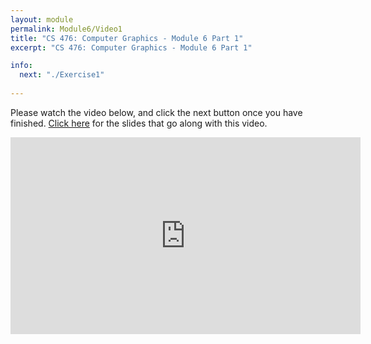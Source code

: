 ```yaml
---
layout: module
permalink: Module6/Video1
title: "CS 476: Computer Graphics - Module 6 Part 1"
excerpt: "CS 476: Computer Graphics - Module 6 Part 1"

info:
  next: "./Exercise1"
  
---
```


Please watch the video below, and click the next button once you have finished. <a href = "../slides/2DMatrix.pdf">Click here</a> for the slides that go along with this video.

<iframe width="560" height="315" src="https://www.youtube.com/embed/hPZLilYrw2w" frameborder="0" allow="accelerometer; autoplay; clipboard-write; encrypted-media; gyroscope; picture-in-picture" allowfullscreen></iframe>

